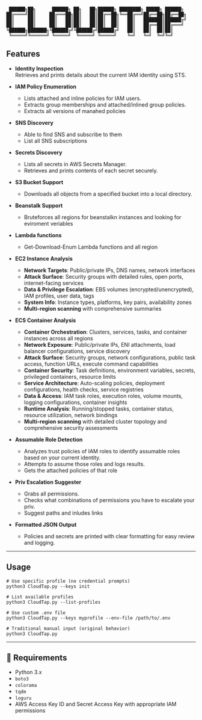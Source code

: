 ```
 ██████╗██╗      ██████╗ ██╗   ██╗██████╗ ████████╗ █████╗ ██████╗ 
██╔════╝██║     ██╔═══██╗██║   ██║██╔══██╗╚══██╔══╝██╔══██╗██╔══██╗
██║     ██║     ██║   ██║██║   ██║██║  ██║   ██║   ███████║██████╔╝
██║     ██║     ██║   ██║██║   ██║██║  ██║   ██║   ██╔══██║██╔═══╝ 
╚██████╗███████╗╚██████╔╝╚██████╔╝██████╔╝   ██║   ██║  ██║██║     
 ╚═════╝╚══════╝ ╚═════╝  ╚═════╝ ╚═════╝    ╚═╝   ╚═╝  ╚═╝╚═╝       
```                                                                   
## Features

- **Identity Inspection**  
  Retrieves and prints details about the current IAM identity using STS.

- **IAM Policy Enumeration**  
  - Lists attached and inline policies for IAM users.  
  - Extracts group memberships and attached/inlined group policies.
  - Extracts all versions of manahed policies

- **SNS Discovery**
  - Able to find SNS and subscribe to them
  - List all SNS subscriptions

- **Secrets Discovery**  
  - Lists all secrets in AWS Secrets Manager.  
  - Retrieves and prints contents of each secret securely.

- **S3 Bucket Support**  
  - Downloads all objects from a specified bucket into a local directory.
 
- **Beanstalk Support**
  - Bruteforces all regions for beanstalkn instances and looking for eviroment veriables

- **Lambda functions**
  - Get-Download-Enum Lambda functions and all region

- **EC2 Instance Analysis**
  - **Network Targets**: Public/private IPs, DNS names, network interfaces
  - **Attack Surface**: Security groups with detailed rules, open ports, internet-facing services
  - **Data & Privilege Escalation**: EBS volumes (encrypted/unencrypted), IAM profiles, user data, tags
  - **System Info**: Instance types, platforms, key pairs, availability zones
  - **Multi-region scanning** with comprehensive summaries

- **ECS Container Analysis**

  - **Container Orchestration**: Clusters, services, tasks, and container instances across all regions
  - **Network Exposure**: Public/private IPs, ENI attachments, load balancer configurations, service discovery
  - **Attack Surface**: Security groups, network configurations, public task access, function URLs, execute command capabilities
  - **Container Security**: Task definitions, environment variables, secrets, privileged containers, resource limits
  - **Service Architecture**: Auto-scaling policies, deployment configurations, health checks, service registries
  - **Data & Access**: IAM task roles, execution roles, volume mounts, logging configurations, container insights
  - **Runtime Analysis**: Running/stopped tasks, container status, resource utilization, network bindings
  - **Multi-region scanning** with detailed cluster topology and comprehensive security assessments

- **Assumable Role Detection**
  - Analyzes trust policies of IAM roles to identify assumable roles based on your current identity.  
  - Attempts to assume those roles and logs results.
  - Gets the attached policies of that role

- **Priv Escalation Suggester**
  - Grabs all permissions.
  - Checks what combinations of permissions you have to escalate your priv.
  - Suggest paths and inludes links

- **Formatted JSON Output**  
  - Policies and secrets are printed with clear formatting for easy review and logging.

---

## Usage

```
# Use specific profile (no credential prompts)
python3 CloudTap.py --keys init

# List available profiles
python3 CloudTap.py --list-profiles

# Use custom .env file
python3 CloudTap.py --keys myprofile --env-file /path/to/.env

# Traditional manual input (original behavior)
python3 CloudTap.py
```

---

## 🧰 Requirements

- Python 3.x  
- `boto3`
- `colorama`
- `tqdm`
- `loguru`
- AWS Access Key ID and Secret Access Key with appropriate IAM permissions
